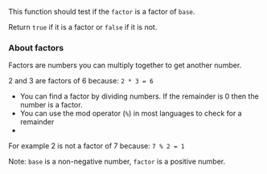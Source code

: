 This function should test if the `factor` is a factor of `base`.

Return `true` if it is a factor or `false` if it is not.

### __About factors__

Factors are numbers you can multiply together to get another number.

2 and 3 are factors of 6 because: `2 * 3 = 6`

* You can find a factor by dividing numbers. If the remainder is 0 then the number is a factor.
* You can use the mod operator (`%`) in most languages to check for a remainder
* 
For example 2 is not a factor of 7 because: `7 % 2 = 1`

Note: `base` is a non-negative number, `factor` is a positive number.
